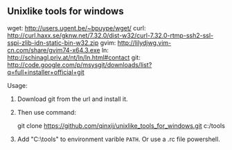 ## Unixlike tools for windows
wget:     http://users.ugent.be/~bpuype/wget/
curl:	  http://curl.haxx.se/gknw.net/7.32.0/dist-w32/curl-7.32.0-rtmp-ssh2-ssl-sspi-zlib-idn-static-bin-w32.zip
gvim:     http://lilydjwg.vim-cn.com/share/gvim74-x64.3.exe
ln:       http://schinagl.priv.at/nt/ln/ln.html#contact
git:      http://code.google.com/p/msysgit/downloads/list?q=full+installer+official+git


Usage:
  1. Download git from the url and install it.

  2. Then use command: 

       git clone https://github.com/qinxij/unixlike_tools_for_windows.git c:/tools

  3. Add "C:\tools\" to environment varible `PATH`. Or use a .rc file powershell.
